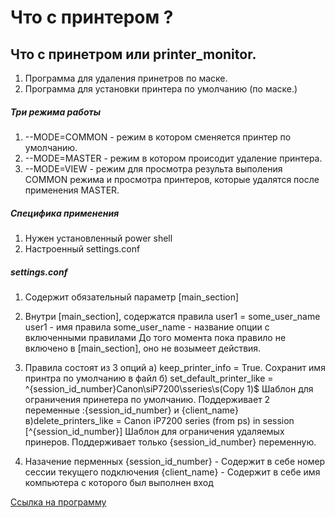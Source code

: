 # Что с принтером ?

## Что с принетром или printer_monitor.
1) Программа для удаления принетров по маске.
2) Программа для установки принтера по умолчанию (по маске.)


##### Три режима работы
1) --MODE=COMMON - режим в котором сменяется принтер по умолчанию.
2) --MODE=MASTER - режим в котором происодит удаление принтера.
3) --MODE=VIEW - режим для просмотра результа выполения COMMON режима и
просмотра принтеров, которые удалятся после применения MASTER.


##### Специфика применения
1) Нужен установленный power shell
2) Настроенный settings.conf

##### settings.conf
1) Содержит обязательный параметр [main_section]
2) Внутри  [main_section], содержатся правила
    user1 = some_user_name
    user1 - имя правила
    some_user_name - название опции с включенными правилами
    До того момента пока правило не включено в [main_section],
    оно не возымеет действия.

3) Правила состоят из 3 опций
a) keep_printer_info = True. Сохранит имя принтра по умолчанию в файл
б) set_default_printer_like = ^{session_id_number}Canon\siP7200\sseries\s\(Copy 1\)$
Шаблон для ограничения принетера по умолчанию. Поддерживает 2 переменные :{session_id_number} и {client_name}
в)delete_printers_like = Canon iP7200 series \(from ps\) in session [^{session_id_number}]
Шаблон для ограничения удаляемых принеров. Поддерживает только {session_id_number}
переменную.

4) Назачение перменных
{session_id_number} - Содержит в себе номер сессии текущего подключения
{client_name} - Содержит в себе имя компьютера с которого был выполнен вход

[Ссылка на программу](https://yadi.sk/d/KPL-N5293KSGP5)



